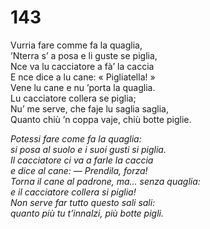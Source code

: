 # 143
  
Vurria fare comme fa la quaglia,  
’Nterra s’ a posa e li guste se piglia,  
Nce va lu cacciatore a fà’ la caccia  
E nce dice a lu cane: « Pigliatella! »  
Vene lu cane e nu ’porta la quaglia.  
Lu cacciatore collera se piglia;  
Nu’ me serve, che faje lu saglia saglia,  
Quanto chiù ’n coppa vaje, chiù botte piglie.

*Potessi fare come fa la quaglia:  
si posa al suolo e i suoi gusti si piglia.  
Il cacciatore ci va a farle la caccia  
e dice al cane: — Prendila, forza!  
Torna il cane al padrone, ma... senza quaglia:  
e il cacciatore collera si piglia!  
Non serve far tutto questo sali sali:  
quanto più tu t’innalzi, più botte pigli.*


